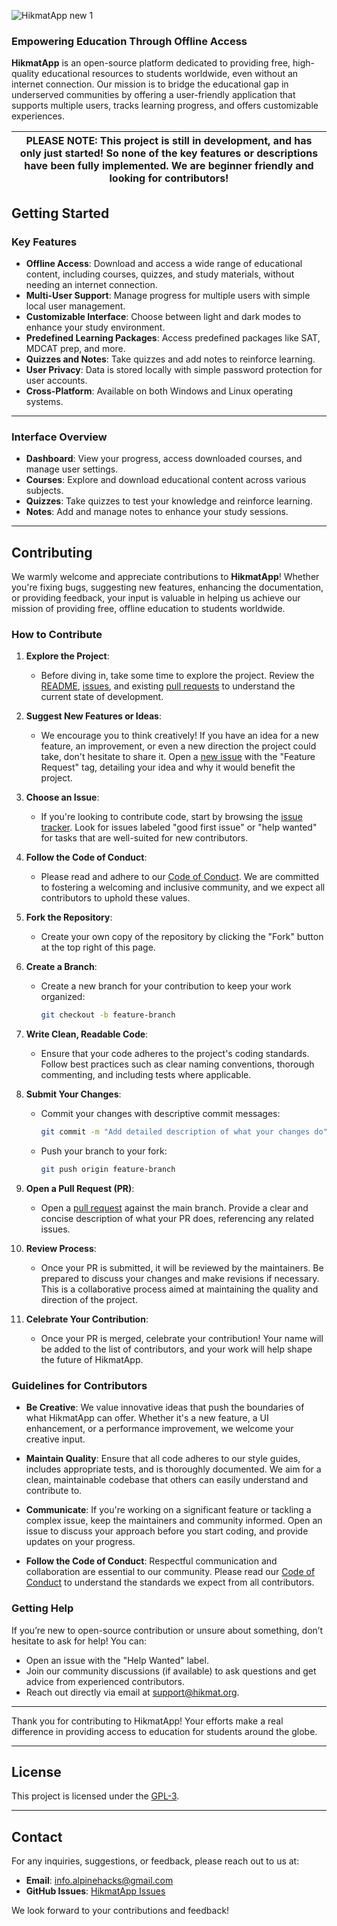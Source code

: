 
![HikmatApp new 1](https://github.com/user-attachments/assets/ca00b2fc-d129-4be5-b1a7-de262bc8c643)

### Empowering Education Through Offline Access

**HikmatApp** is an open-source platform dedicated to providing free, high-quality educational resources to students worldwide, even without an internet connection. Our mission is to bridge the educational gap in underserved communities by offering a user-friendly application that supports multiple users, tracks learning progress, and offers customizable experiences.

| PLEASE NOTE: This project is still in development, and has only just started! So none of the key features or descriptions have been fully implemented. We are beginner friendly and looking for contributors! |
| ------------------------------------------------------------------------------------------------------------------------------------------------------------------------------------------------------------- |
## Getting Started

### Key Features

- **Offline Access**: Download and access a wide range of educational content, including courses, quizzes, and study materials, without needing an internet connection.
- **Multi-User Support**: Manage progress for multiple users with simple local user management.
- **Customizable Interface**: Choose between light and dark modes to enhance your study environment.
- **Predefined Learning Packages**: Access predefined packages like SAT, MDCAT prep, and more.
- **Quizzes and Notes**: Take quizzes and add notes to reinforce learning.
- **User Privacy**: Data is stored locally with simple password protection for user accounts.
- **Cross-Platform**: Available on both Windows and Linux operating systems.

---

### Interface Overview

- **Dashboard**: View your progress, access downloaded courses, and manage user settings.
- **Courses**: Explore and download educational content across various subjects.
- **Quizzes**: Take quizzes to test your knowledge and reinforce learning.
- **Notes**: Add and manage notes to enhance your study sessions.

---

## Contributing

We warmly welcome and appreciate contributions to **HikmatApp**! Whether you're fixing bugs, suggesting new features, enhancing the documentation, or providing feedback, your input is valuable in helping us achieve our mission of providing free, offline education to students worldwide.

### How to Contribute

1. **Explore the Project**:
   - Before diving in, take some time to explore the project. Review the [README](#), [issues](https://github.com/Alpine_Hacks/HikmatApp/issues), and existing [pull requests](https://github.com/Alpine_Hacks/HikmatApp/pulls) to understand the current state of development.

2. **Suggest New Features or Ideas**:
   - We encourage you to think creatively! If you have an idea for a new feature, an improvement, or even a new direction the project could take, don't hesitate to share it. Open a [new issue](https://github.com/Alpine_Hacks/HikmatApp/issues/new) with the "Feature Request" tag, detailing your idea and why it would benefit the project.

3. **Choose an Issue**:
   - If you're looking to contribute code, start by browsing the [issue tracker](https://github.com/Alpine_Hacks/HikmatApp/issues). Look for issues labeled "good first issue" or "help wanted" for tasks that are well-suited for new contributors.

4. **Follow the Code of Conduct**:
   - Please read and adhere to our [Code of Conduct](CODE_OF_CONDUCT.md). We are committed to fostering a welcoming and inclusive community, and we expect all contributors to uphold these values.

5. **Fork the Repository**:
   - Create your own copy of the repository by clicking the "Fork" button at the top right of this page.

6. **Create a Branch**:
   - Create a new branch for your contribution to keep your work organized:
     ```bash
     git checkout -b feature-branch
     ```

7. **Write Clean, Readable Code**:
   - Ensure that your code adheres to the project's coding standards. Follow best practices such as clear naming conventions, thorough commenting, and including tests where applicable.

8. **Submit Your Changes**:
   - Commit your changes with descriptive commit messages:
     ```bash
     git commit -m "Add detailed description of what your changes do"
     ```
   - Push your branch to your fork:
     ```bash
     git push origin feature-branch
     ```

9. **Open a Pull Request (PR)**:
   - Open a [pull request](https://github.com/Alpine_Hacks/HikmatApp/pulls) against the main branch. Provide a clear and concise description of what your PR does, referencing any related issues.

10. **Review Process**:
    - Once your PR is submitted, it will be reviewed by the maintainers. Be prepared to discuss your changes and make revisions if necessary. This is a collaborative process aimed at maintaining the quality and direction of the project.

11. **Celebrate Your Contribution**:
    - Once your PR is merged, celebrate your contribution! Your name will be added to the list of contributors, and your work will help shape the future of HikmatApp.

### Guidelines for Contributors

- **Be Creative**: We value innovative ideas that push the boundaries of what HikmatApp can offer. Whether it's a new feature, a UI enhancement, or a performance improvement, we welcome your creative input.

- **Maintain Quality**: Ensure that all code adheres to our style guides, includes appropriate tests, and is thoroughly documented. We aim for a clean, maintainable codebase that others can easily understand and contribute to.

- **Communicate**: If you're working on a significant feature or tackling a complex issue, keep the maintainers and community informed. Open an issue to discuss your approach before you start coding, and provide updates on your progress.

- **Follow the Code of Conduct**: Respectful communication and collaboration are essential to our community. Please read our [Code of Conduct](CODE_OF_CONDUCT.md) to understand the standards we expect from all contributors.

### Getting Help

If you’re new to open-source contribution or unsure about something, don’t hesitate to ask for help! You can:

- Open an issue with the "Help Wanted" label.
- Join our community discussions (if available) to ask questions and get advice from experienced contributors.
- Reach out directly via email at support@hikmat.org.

---

Thank you for contributing to HikmatApp! Your efforts make a real difference in providing access to education for students around the globe.

---

## License

This project is licensed under the [GPL-3](LICENSE).

---

## Contact

For any inquiries, suggestions, or feedback, please reach out to us at:

- **Email**: info.alpinehacks@gmail.com
- **GitHub Issues**: [HikmatApp Issues](https://github.com/Alpine_Hacks/HikmatApp/issues)

We look forward to your contributions and feedback!


